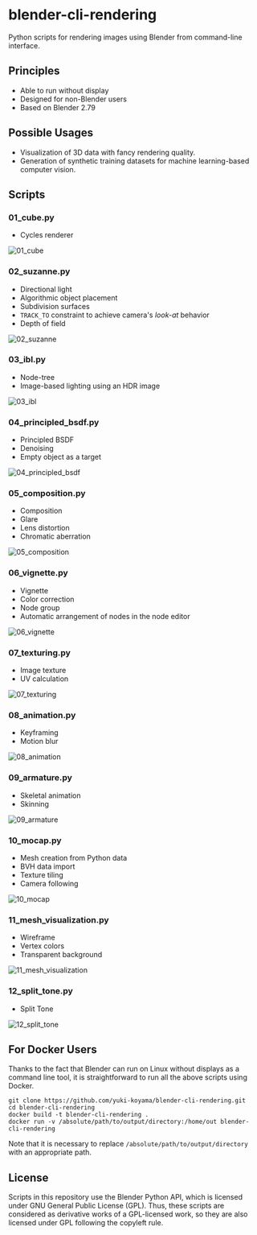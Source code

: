 # blender-cli-rendering

Python scripts for rendering images using Blender from command-line interface.

## Principles

- Able to run without display
- Designed for non-Blender users
- Based on Blender 2.79

## Possible Usages

- Visualization of 3D data with fancy rendering quality.
- Generation of synthetic training datasets for machine learning-based computer vision.

## Scripts

### 01_cube.py

- Cycles renderer

![01_cube](docs/compressed/01_cube.jpg)

### 02_suzanne.py

- Directional light
- Algorithmic object placement
- Subdivision surfaces
- `TRACK_TO` constraint to achieve camera's _look-at_ behavior
- Depth of field

![02_suzanne](docs/compressed/02_suzanne.jpg)

### 03_ibl.py

- Node-tree
- Image-based lighting using an HDR image

![03_ibl](docs/compressed/03_ibl.jpg)

### 04_principled_bsdf.py

- Principled BSDF
- Denoising
- Empty object as a target

![04_principled_bsdf](docs/compressed/04_principled_bsdf.jpg)

### 05_composition.py

- Composition
- Glare
- Lens distortion
- Chromatic aberration

![05_composition](docs/compressed/05_composition.jpg)

### 06_vignette.py

- Vignette
- Color correction
- Node group
- Automatic arrangement of nodes in the node editor

![06_vignette](docs/compressed/06_vignette.jpg)

### 07_texturing.py

- Image texture
- UV calculation

![07_texturing](docs/compressed/07_texturing.jpg)

### 08_animation.py

- Keyframing
- Motion blur

![08_animation](docs/compressed/08_animation.gif)

### 09_armature.py

- Skeletal animation
- Skinning

![09_armature](docs/compressed/09_armature.gif)

### 10_mocap.py

- Mesh creation from Python data
- BVH data import
- Texture tiling
- Camera following

![10_mocap](docs/compressed/10_mocap.gif)

### 11_mesh_visualization.py

- Wireframe
- Vertex colors
- Transparent background

![11_mesh_visualization](docs/compressed/11_mesh_visualization.jpg)

### 12_split_tone.py

- Split Tone

![12_split_tone](docs/compressed/12_split_tone.gif)

## For Docker Users

Thanks to the fact that Blender can run on Linux without displays as a command line tool, it is straightforward to run all the above scripts using Docker.
```
git clone https://github.com/yuki-koyama/blender-cli-rendering.git
cd blender-cli-rendering
docker build -t blender-cli-rendering .
docker run -v /absolute/path/to/output/directory:/home/out blender-cli-rendering
```
Note that it is necessary to replace `/absolute/path/to/output/directory` with an appropriate path.

## License

Scripts in this repository use the Blender Python API, which is licensed under GNU General Public License (GPL). Thus, these scripts are considered as derivative works of a GPL-licensed work, so they are also licensed under GPL following the copyleft rule.
